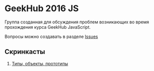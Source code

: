 GeekHub 2016 JS
===============

Группа созданная для обсуждения проблем возникающих во время прохождения курса GeekHub JavaScript. 

Вопросы можно создавать в разделе [Issues](https://github.com/redexp/geekhub-2016-js/issues) 

## Скринкасты

 1. [Типы, объекты, прототипы](https://youtu.be/U-Wn194A-EY)
